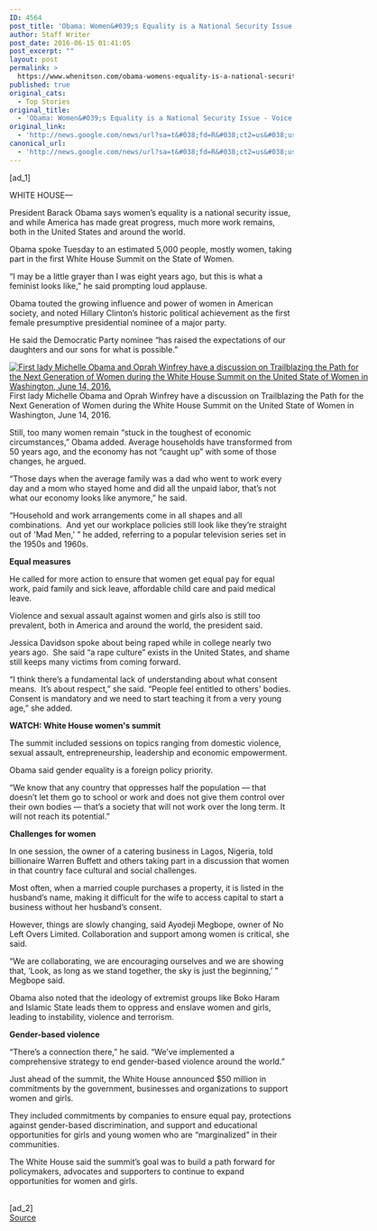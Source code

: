 ```yaml
---
ID: 4564
post_title: 'Obama: Women&#039;s Equality is a National Security Issue &#8211; Voice of America'
author: Staff Writer
post_date: 2016-06-15 01:41:05
post_excerpt: ""
layout: post
permalink: >
  https://www.whenitson.com/obama-womens-equality-is-a-national-security-issue-voice-of-america/
published: true
original_cats:
  - Top Stories
original_title:
  - 'Obama: Women&#039;s Equality is a National Security Issue - Voice of America'
original_link:
  - 'http://news.google.com/news/url?sa=t&#038;fd=R&#038;ct2=us&#038;usg=AFQjCNEE8mLe4xeH9dBkyMvAM3RYrcqRaw&#038;clid=c3a7d30bb8a4878e06b80cf16b898331&#038;cid=52779132582783&#038;ei=97FgV5GYEsLSwQG63bCYAQ&#038;url=http://www.voanews.com/content/obama-womens-equality-is-a-national-security-issue/3376482.html'
canonical_url:
  - 'http://news.google.com/news/url?sa=t&#038;fd=R&#038;ct2=us&#038;usg=AFQjCNEE8mLe4xeH9dBkyMvAM3RYrcqRaw&#038;clid=c3a7d30bb8a4878e06b80cf16b898331&#038;cid=52779132582783&#038;ei=97FgV5GYEsLSwQG63bCYAQ&#038;url=http://www.voanews.com/content/obama-womens-equality-is-a-national-security-issue/3376482.html'
---
```

 [ad_1]
<br><div readability="135">
		<span class="dateline">WHITE HOUSE—</span> <p>President Barack Obama says women’s equality is a national security issue, and while America has made great progress, much more work remains, both in the United States and around the world.</p>

<p>Obama spoke Tuesday to an estimated 5,000 people, mostly women, taking part in the first White House Summit on the State of Women.</p>

<p>“I may be a little grayer than I was eight years ago, but this is what a feminist looks like,” he said prompting loud applause.</p>

<p>Obama touted the growing influence and power of women in American society, and noted Hillary Clinton’s historic political achievement as the first female presumptive presidential nominee of a major party.</p>

<p>He said the Democratic Party nominee “has raised the expectations of our daughters and our sons for what is possible.”</p>

<div class="contentImage floatNone" style="width:640px"><div class="watermark"><a href="http://gdb.voanews.com/69978BD7-7129-40C4-A2B1-8CEC8A1430FE_mw1024_s_n.jpg" rel="ibox" title="First lady Michelle Obama and Oprah Winfrey have a discussion on Trailblazing the Path for the Next Generation of Women during the White House Summit on the United State of Women in Washington, June 14, 2016."><img class="photo" alt="First lady Michelle Obama and Oprah Winfrey have a discussion on Trailblazing the Path for the Next Generation of Women during the White House Summit on the United State of Women in Washington, June 14, 2016." border="0" src="http://www.whenitson.com/wp-content/uploads/2016/06/Obama-Women039s-Equality-is-a-National-Security-Issue-Voice-of-America.jpg" /></a></div><span class="imageCaption">First lady Michelle Obama and Oprah Winfrey have a discussion on Trailblazing the Path for the Next Generation of Women during the White House Summit on the United State of Women in Washington, June 14, 2016.</span></div>

<p>Still, too many women remain “stuck in the toughest of economic circumstances,” Obama added. Average households have transformed from 50 years ago, and the economy has not “caught up” with some of those changes, he argued.</p>

<p>“Those days when the average family was a dad who went to work every day and a mom who stayed home and did all the unpaid labor, that’s not what our economy looks like anymore,” he said.</p>

<p>“Household and work arrangements come in all shapes and all combinations.  And yet our workplace policies still look like they’re straight out of 'Mad Men,' ” he added, referring to a popular television series set in the 1950s and 1960s.</p>

<p><strong>Equal measures</strong></p>

<p>He called for more action to ensure that women get equal pay for equal work, paid family and sick leave, affordable child care and paid medical leave.</p>

<p>Violence and sexual assault against women and girls also is still too prevalent, both in America and around the world, the president said.</p>

<p>Jessica Davidson spoke about being raped while in college nearly two years ago.  She said “a rape culture” exists in the United States, and shame still keeps many victims from coming forward.</p>

<p>“I think there’s a fundamental lack of understanding about what consent means.  It’s about respect,” she said. “People feel entitled to others' bodies.  Consent is mandatory and we need to start teaching it from a very young age,” she added.</p>

<p><strong>WATCH: White House women's summit</strong></p>





<p>The summit included sessions on topics ranging from domestic violence, sexual assault, entrepreneurship, leadership and economic empowerment.</p>

<p>Obama said gender equality is a foreign policy priority.</p>

<p>“We know that any country that oppresses half the population — that doesn’t let them go to school or work and does not give them control over their own bodies — that’s a society that will not work over the long term. It will not reach its potential.”</p>

<p><strong>Challenges for women</strong></p>

<p>In one session, the owner of a catering business in Lagos, Nigeria, told billionaire Warren Buffett and others taking part in a discussion that women in that country face cultural and social challenges.</p>

<p>Most often, when a married couple purchases a property, it is listed in the husband’s name, making it difficult for the wife to access capital to start a business without her husband’s consent.</p>

<p>However, things are slowly changing, said Ayodeji Megbope, owner of No Left Overs Limited. Collaboration and support among women is critical, she said.</p>

<p>“We are collaborating, we are encouraging ourselves and we are showing that, ‘Look, as long as we stand together, the sky is just the beginning,’ ” Megbope said.</p>

<p>Obama also noted that the ideology of extremist groups like Boko Haram and Islamic State leads them to oppress and enslave women and girls, leading to instability, violence and terrorism.</p>

<p><strong>Gender-based violence</strong></p>

<p>“There’s a connection there,” he said. “We’ve implemented a comprehensive strategy to end gender-based violence around the world.”</p>

<p>Just ahead of the summit, the White House announced $50 million in commitments by the government, businesses and organizations to support women and girls.</p>

<p>They included commitments by companies to ensure equal pay, protections against gender-based discrimination, and support and educational opportunities for girls and young women who are “marginalized” in their communities.</p>

<p>The White House said the summit’s goal was to build a path forward for policymakers, advocates and supporters to continue to expand opportunities for women and girls.</p>
	</div>
<br>[ad_2]
<br><a href="http://news.google.com/news/url?sa=t&#038;fd=R&#038;ct2=us&#038;usg=AFQjCNEE8mLe4xeH9dBkyMvAM3RYrcqRaw&#038;clid=c3a7d30bb8a4878e06b80cf16b898331&#038;cid=52779132582783&#038;ei=97FgV5GYEsLSwQG63bCYAQ&#038;url=http://www.voanews.com/content/obama-womens-equality-is-a-national-security-issue/3376482.html">Source </a>